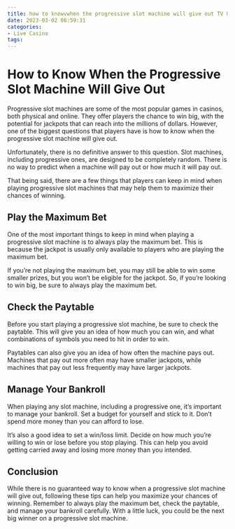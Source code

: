 ```yaml
---
title: how to knowvwhen the progressive slot machine will give out TV Game
date: 2023-03-02 06:59:31
categories:
- Live Casino
tags:
---
```

# How to Know When the Progressive Slot Machine Will Give Out

Progressive slot machines are some of the most popular games in casinos, both physical and online. They offer players the chance to win big, with the potential for jackpots that can reach into the millions of dollars. However, one of the biggest questions that players have is how to know when the progressive slot machine will give out.

Unfortunately, there is no definitive answer to this question. Slot machines, including progressive ones, are designed to be completely random. There is no way to predict when a machine will pay out or how much it will pay out.

That being said, there are a few things that players can keep in mind when playing progressive slot machines that may help them to maximize their chances of winning.

## Play the Maximum Bet

One of the most important things to keep in mind when playing a progressive slot machine is to always play the maximum bet. This is because the jackpot is usually only available to players who are playing the maximum bet.

If you’re not playing the maximum bet, you may still be able to win some smaller prizes, but you won’t be eligible for the jackpot. So, if you’re looking to win big, be sure to always play the maximum bet.

## Check the Paytable

Before you start playing a progressive slot machine, be sure to check the paytable. This will give you an idea of how much you can win, and what combinations of symbols you need to hit in order to win.

Paytables can also give you an idea of how often the machine pays out. Machines that pay out more often may have smaller jackpots, while machines that pay out less frequently may have larger jackpots.

## Manage Your Bankroll

When playing any slot machine, including a progressive one, it’s important to manage your bankroll. Set a budget for yourself and stick to it. Don’t spend more money than you can afford to lose.

It’s also a good idea to set a win/loss limit. Decide on how much you’re willing to win or lose before you stop playing. This can help you avoid getting carried away and losing more money than you intended.

## Conclusion

While there is no guaranteed way to know when a progressive slot machine will give out, following these tips can help you maximize your chances of winning. Remember to always play the maximum bet, check the paytable, and manage your bankroll carefully. With a little luck, you could be the next big winner on a progressive slot machine.